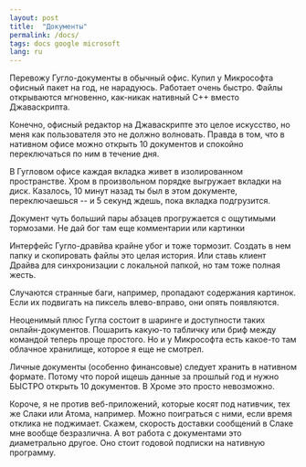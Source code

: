 ```yaml
---
layout: post
title:  "Документы"
permalink: /docs/
tags: docs google microsoft
lang: ru
---
```


Перевожу Гугло-документы в обычный офис. Купил у Микрософта офисный пакет на
год, не нарадуюсь. Работает очень быстро. Файлы открываются мгновенно, как-никак
нативный C++ вместо Джаваскрипта.

Конечно, офисный редактор на Джаваскрипте это целое искусство, но меня как
пользователя это не должно волновать. Правда в том, что в нативном офисе можно
открыть 10 документов и спокойно переключаться по ним в течение дня.

В Гугловом офисе каждая вкладка живет в изолированном пространстве. Хром в
произвольном порядке выгружает вкладки на диск. Казалось, 10 минут назад ты был
в этом документе, переключаешься -- и 5 секунд ждешь, пока вкладка подгрузится.

Документ чуть больший пары абзацев прогружается с ощутимыми тормозами. Не дай
бог там еще комментарии или картинки

Интерфейс Гугло-дравйва крайне убог и тоже тормозит. Создать в нем папку и
скопировать файлы это целая история. Или ставь клиент Драйва для синхронизации с
локальной папкой, но там тоже полная жесть.

Случаются странные баги, например, пропадают содержания картинок. Если их
подвигать на пиксель влево-вправо, они опять появляются.

Неоценимый плюс Гугла состоит в шаринге и доступности таких
онлайн-документов. Пошарить какую-то табличку или бриф между командой теперь
проще простого. Но и у Микрософта есть какое-то там облачное хранилище, которое
я еще не смотрел.

Личные документы (особенно финансовые) следует хранить в нативном
формате. Потому что порой ищешь данные за прошлый год и нужно БЫСТРО открыть 10
документов. В Хроме это просто невозможно.

Короче, я не против веб-приложений, которые косят под нативчик, тех же Слаки или
Атома, например. Можно поиграться с ними, если время отклика не
поджимает. Скажем, скорость доставки сообщений в Слаке мне вообще безразлична. А
вот работа с документами это диаметрально другое. Оно стоит годовой подписки на
нативную программу.
